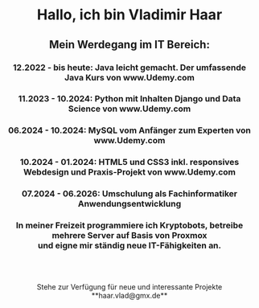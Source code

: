 <h1 align="center">Hallo, ich bin Vladimir Haar</h1>

<h2 align="center">Mein Werdegang im IT Bereich:</h2>
<h3 align="center">12.2022 - bis heute: Java leicht gemacht. Der umfassende Java Kurs von www.Udemy.com</h3>
<h3 align="center">11.2023 - 10.2024: Python mit Inhalten Django und Data Science von www.Udemy.com</h3>
<h3 align="center">06.2024 - 10.2024: MySQL vom Anfänger zum Experten von www.Udemy.com</h3>
<h3 align="center">10.2024 - 01.2024: HTML5 und CSS3 inkl. responsives Webdesign und Praxis-Projekt von www.Udemy.com</h3>
<h3 align="center">07.2024 - 06.2026: Umschulung als Fachinformatiker Anwendungsentwicklung</h3>

<h3 align="center">In meiner Freizeit programmiere ich Kryptobots, betreibe mehrere Server auf Basis von Proxmox<br> und eigne mir ständig neue IT-Fähigkeiten an.</h3>


<br><br>
<p align="center"> Stehe zur Verfügung für neue und interessante Projekte<br> **haar.vlad@gmx.de**

<p align="center">

<br><br>



